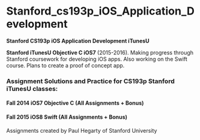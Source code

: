 # Stanford_cs193p_iOS_Application_Development

**Stanford CS193p iOS Application Development iTunesU**

**Stanford iTunesU Objective C iOS7** (2015-2016). Making progress through Stanford coursework for developing iOS apps. Also working on the Swift course. Plans to create a proof of concept app.

### Assignment Solutions and Practice for CS193p Stanford iTunesU classes:
#### Fall 2014 iOS7 Objective C (All Assignments + Bonus)
####  Fall 2015 iOS8 Swift (All Assignments + Bonus)

Assignments created by Paul Hegarty of Stanford University
